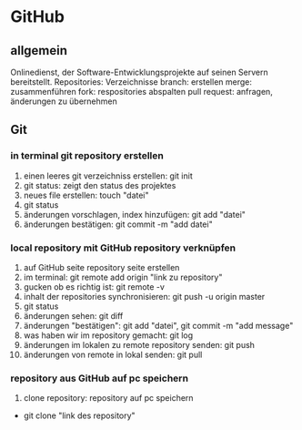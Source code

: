 # GitHub
## allgemein
Onlinedienst, der Software-Entwicklungsprojekte auf seinen 
Servern bereitstellt.
Repositories: Verzeichnisse
branch: erstellen
merge: zusammenführen
fork: respositories abspalten
pull request: anfragen, änderungen zu übernehmen
## Git
### in terminal git repository erstellen
1. einen leeres git verzeichniss erstellen: git init
2. git status: zeigt den status des projektes
3. neues file erstellen: touch "datei" 
4. git status
5. änderungen vorschlagen, index hinzufügen: git add "datei"
6. änderungen bestätigen: git commit -m "add datei"
### local repository mit GitHub repository verknüpfen
1. auf GitHub seite repository seite erstellen
2. im terminal: git remote add origin "link zu repository"
3. gucken ob es richtig ist: git remote -v
4. inhalt der repositories synchronisieren: git push -u origin master
5. git status
6. änderungen sehen: git diff
7. änderungen "bestätigen": git add "datei", git commit -m "add message"
8. was haben wir im repository gemacht: git log
9. änderungen im lokalen zu remote repository senden: git push
10. änderungen von remote in lokal senden: git pull
### repository aus GitHub auf pc speichern
1. clone repository: repository auf pc speichern
- git clone "link des repository"
